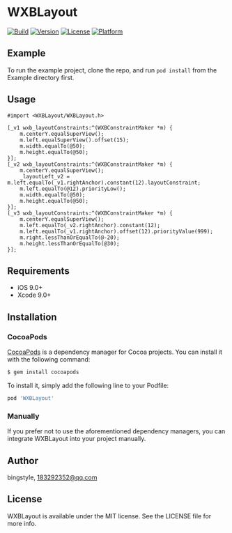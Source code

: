 # WXBLayout

[![Build](https://github.com/bingstyle/WXBLayout/actions/workflows/ci.yml/badge.svg)](https://github.com/bingstyle/WXBLayout/actions/workflows/ci.yml)
[![Version](https://img.shields.io/cocoapods/v/WXBLayout.svg?style=flat)](https://cocoapods.org/pods/WXBLayout)
[![License](https://img.shields.io/cocoapods/l/WXBLayout.svg?style=flat)](https://cocoapods.org/pods/WXBLayout)
[![Platform](https://img.shields.io/cocoapods/p/WXBLayout.svg?style=flat)](https://cocoapods.org/pods/WXBLayout)

## Example

To run the example project, clone the repo, and run `pod install` from the Example directory first.

## Usage

`#import <WXBLayout/WXBLayout.h>`

```objc
[_v1 wxb_layoutConstraints:^(WXBConstraintMaker *m) {
    m.centerY.equalSuperView();
    m.left.equalSuperView().offset(15);
    m.width.equalTo(@50);
    m.height.equalTo(@50);
}];
[_v2 wxb_layoutConstraints:^(WXBConstraintMaker *m) {
    m.centerY.equalSuperView();
    _layoutLeft_v2 = m.left.equalTo(_v1.rightAnchor).constant(12).layoutConstraint;
    m.left.equalTo(@12).priorityLow();
    m.width.equalTo(@50);
    m.height.equalTo(@50);
}];
[_v3 wxb_layoutConstraints:^(WXBConstraintMaker *m) {
    m.centerY.equalSuperView();
    m.left.equalTo(_v2.rightAnchor).constant(12);
    m.left.equalTo(_v1.rightAnchor).offset(12).priorityValue(999);
    m.right.lessThanOrEqualTo(@-20);
    m.height.lessThanOrEqualTo(@30);
}];
```

## Requirements

- iOS 9.0+
- Xcode 9.0+

## Installation

### CocoaPods

[CocoaPods](http://cocoapods.org) is a dependency manager for Cocoa projects. You can install it with the following command:

```ruby
$ gem install cocoapods
```

To install it, simply add the following line to your Podfile:

```ruby
pod 'WXBLayout'
```

### Manually

If you prefer not to use the aforementioned dependency managers, you can integrate WXBLayout into your project manually.

## Author

bingstyle, 183292352@qq.com

## License

WXBLayout is available under the MIT license. See the LICENSE file for more info.

